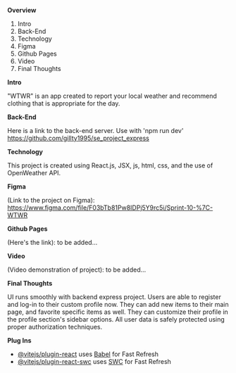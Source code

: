 **Overview**

1. Intro
2. Back-End
3. Technology
4. Figma
5. Github Pages
6. Video
7. Final Thoughts

**Intro**

"WTWR" is an app created to report your local weather and recommend clothing that is appropriate for the day.

**Back-End**

Here is a link to the back-end server. Use with 'npm run dev' https://github.com/gillty1995/se_project_express

**Technology**

This project is created using React.js, JSX, js, html, css, and the use of OpenWeather API.

**Figma**

(Link to the project on Figma): https://www.figma.com/file/F03bTb81Pw8IDPj5Y9rc5i/Sprint-10-%7C-WTWR

**Github Pages**

(Here's the link): to be added...

**Video**

(Video demonstration of project): to be added...

**Final Thoughts**

UI runs smoothly with backend express project. Users are able to register and log-in to their custom profile now. They can add new items to their main page, and favorite specific items as well. They can customize their profile in the profile section's sidebar options. All user data is safely protected using proper authorization techniques.

**Plug Ins**

- [@vitejs/plugin-react](https://github.com/vitejs/vite-plugin-react/blob/main/packages/plugin-react/README.md) uses [Babel](https://babeljs.io/) for Fast Refresh
- [@vitejs/plugin-react-swc](https://github.com/vitejs/vite-plugin-react-swc) uses [SWC](https://swc.rs/) for Fast Refresh
